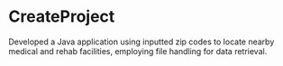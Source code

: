# CreateProject
Developed a Java application using inputted zip codes to locate nearby medical and rehab facilities, employing file handling for data retrieval. 
